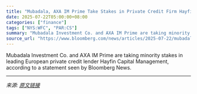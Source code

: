 ```yaml
---
title: "Mubadala, AXA IM Prime Take Stakes in Private Credit Firm Hayfin"
date: 2025-07-22T05:00:00+08:00
categories: ["finance"]
tags: ["NYS:WFC", "PAR:CS"]
summary: "Mubadala Investment Co. and AXA IM Prime are taking minority stakes in leading European private credit lender Hayfin Capital Management, according to a statement seen by Bloomberg News."
source_url: "https://www.bloomberg.com/news/articles/2025-07-22/mubadala-axa-im-prime-take-stakes-in-private-credit-firm-hayfin"
---
```


Mubadala Investment Co. and AXA IM Prime are taking minority stakes in leading European private credit lender Hayfin Capital Management, according to a statement seen by Bloomberg News.

---

*来源: [原文链接](https://www.bloomberg.com/news/articles/2025-07-22/mubadala-axa-im-prime-take-stakes-in-private-credit-firm-hayfin)*
